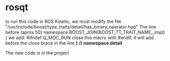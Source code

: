# rosqt
to run this code in ROS Kinetic, we must modify the file "/usr/include/boost/type_traits/detail/has_binary_operator.hpp"
The line before (aprox 50) namespace BOOST_JOIN(BOOST_TT_TRAIT_NAME,_impl) {
we add:
 #ifndef Q_MOC_RUN
close this macro with #endif, it will add before the close brace in the line <b>} // namespace detail</b>

The new code is in the project


